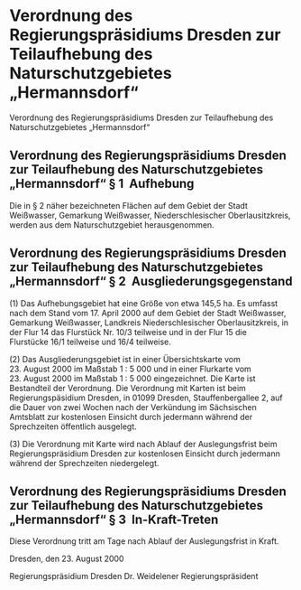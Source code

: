 # Verordnung des Regierungspräsidiums Dresden zur Teilaufhebung des Naturschutzgebietes „Hermannsdorf“

Verordnung des Regierungspräsidiums Dresden zur Teilaufhebung des Naturschutzgebietes „Hermannsdorf“

## Verordnung des Regierungspräsidiums Dresden zur Teilaufhebung des Naturschutzgebietes „Hermannsdorf“ § 1  Aufhebung

Die in § 2 näher bezeichneten Flächen auf dem Gebiet der Stadt Weißwasser, Gemarkung Weißwasser, Niederschlesischer Oberlausitzkreis, werden aus dem Naturschutzgebiet herausgenommen.


## Verordnung des Regierungspräsidiums Dresden zur Teilaufhebung des Naturschutzgebietes „Hermannsdorf“ § 2  Ausgliederungsgegenstand

(1) Das Aufhebungsgebiet hat eine Größe von etwa 145,5 ha. Es umfasst nach dem Stand vom 17. April 2000 auf dem Gebiet der Stadt Weißwasser, Gemarkung Weißwasser, Landkreis Niederschlesischer Oberlausitzkreis, in der Flur 14 das Flurstück Nr. 10/3 teilweise und in der Flur 15 die Flurstücke 16/1 teilweise und 16/4 teilweise.

(2) Das Ausgliederungsgebiet ist in einer Übersichtskarte vom 23. August 2000 im Maßstab 1 : 5 000 und in einer Flurkarte vom 23. August 2000 im Maßstab 1 : 5 000 eingezeichnet. Die Karte ist Bestandteil der Verordnung. Die Verordnung mit Karten ist beim Regierungspäsidium Dresden, in 01099 Dresden, Stauffenbergallee 2, auf die Dauer von zwei Wochen nach der Verkündung im Sächsischen Amtsblatt zur kostenlosen Einsicht durch jedermann während der Sprechzeiten öffentlich ausgelegt.

(3) Die Verordnung mit Karte wird nach Ablauf der Auslegungsfrist beim Regierungspräsidium Dresden zur kostenlosen Einsicht durch jedermann während der Sprechzeiten niedergelegt.


## Verordnung des Regierungspräsidiums Dresden zur Teilaufhebung des Naturschutzgebietes „Hermannsdorf“ § 3  In-Kraft-Treten

Diese Verordnung tritt am Tage nach Ablauf der Auslegungsfrist in Kraft.

Dresden, den 23. August 2000

Regierungspräsidium Dresden 
               Dr. Weidelener 
               Regierungspräsident

